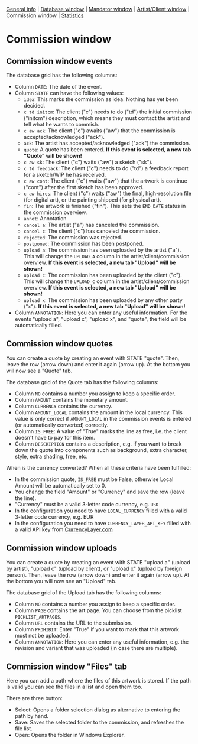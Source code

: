 
[General info](README.md) | [Database window](HELP_DatabaseWindow.md) | [Mandator window](HELP_MandatorWindow.md) | [Artist/Client window](HELP_ArtistClientWindow.md) | Commission window | [Statistics](HELP_Statistics.md)

# Commission window

## Commission window events

The database grid has the following columns:
- Column `DATE`: The date of the event.
- Column `STATE` can have the following values:
	- `idea`: This marks the commission as idea. Nothing has yet been decided.
	- `c td initcm`: The client ("c") needs to do ("td") the initial commission ("initcm") description, which means they must contact the artist and tell what he wants to commish.
	- `c aw ack`: The client ("c") awaits ("aw") that the commission is accepted/acknowledged ("ack").
	- `ack`: The artist has accepted/acknowledged ("ack") the commission.
	- `quote`: A quote has been entered. **If this event is selected, a new tab "Quote" will be shown!**
	- `c aw sk`: The client ("c") waits ("aw") a sketch ("sk").
	- `c td feedback`: The client ("c") needs to do ("td") a feedback report for a sketch/WIP he has received.
	- `c aw cont`: The client ("c") waits ("aw") that the artwork is continue ("cont") after the first sketch has been approved.
	- `c aw hires`: The client ("c") waits ("aw") the final, high-resolution file (for digital art), or the painting shipped (for physical art).
	- `fin`: The artwork is finished ("fin"). This sets the `END_DATE` status in the commission overview.
	- `annot`: Annotation
	- `cancel a`: The artist ("a") has canceled the commission.
	- `cancel c`: The client ("c") has canceled the commission.
	- `rejected`: The commission was rejected.
	- `postponed`: The commission has been postponed.
	- `upload a`: The commission has been uploaded by the artist ("a"). This will change the `UPLOAD_A` column in the artist/client/commission overview. **If this event is selected, a new tab "Upload" will be shown!**
	- `upload c`: The commission has been uploaded by the client ("c"). This will change the `UPLOAD_C` column in the artist/client/commission overview. **If this event is selected, a new tab "Upload" will be shown!**
	- `upload x`: The commission has been uploaded by any other party ("x"). **If this event is selected, a new tab "Upload" will be shown!**
- Column `ANNOTATION`: Here you can enter any useful information. For the events "upload a", "upload c", "upload x", and "quote", the field will be automatically filled.

## Commission window quotes

You can create a quote by creating an event with STATE "quote". Then, leave the row (arrow down) and enter it again (arrow up). At the bottom you will now see a "Quote" tab.

The database grid of the Quote tab has the following columns:
- Column `NO` contains a number you assign to keep a specific order.
- Column `AMOUNT` contains the monetary amount.
- Column `CURRENCY` contains the currency.
- Column `AMOUNT_LOCAL` contains the amount in the local currency. This value is only correct if `AMOUNT_LOCAL` in the commission events is entered (or automatically converted) correctly.
- Column `IS_FREE`: A value of "True" marks the line as free, i.e. the client doesn't have to pay for this item.
- Column `DESCRIPTION` contains a description, e.g. if you want to break down the quote into components such as background, extra character, style, extra shading, free, etc.

When is the currency converted? When all these criteria have been fulfilled:
- In the commission quote, `IS_FREE` must be False, otherwise Local Amount will be automatically set to 0.
- You change the field "Amount" or "Currency" and save the row (leave the line).
- "Currency" must be a valid 3-letter code currency, e.g. `USD`
- In the configuration you need to have `LOCAL_CURRENCY` filled with a valid 3-letter code currency, e.g. EUR
- In the configuration you need to have `CURRENCY_LAYER_API_KEY` filled with a valid API key from [CurrencyLayer.com](https://CurrencyLayer.com/)

## Commission window uploads

You can create a quote by creating an event with STATE "upload a" (upload by artist), "upload c" (upload by client), or "upload x" (upload by foreign person). Then, leave the row (arrow down) and enter it again (arrow up). At the bottom you will now see an "Upload" tab.

The database grid of the Upload tab has the following columns:
- Column `NO` contains a number you assign to keep a specific order.
- Column `PAGE` contains the art page. You can choose from the picklist `PICKLIST_ARTPAGES`.
- Column `URL` contains the URL to the submission.
- Column `PROHIBIT`: Enter "True" if you want to mark that this artwork must not be uploaded.
- Column `ANNOTATION`: Here you can enter any useful information, e.g. the revision and variant that was uploaded (in case there are multiple).

## Commission window "Files" tab

Here you can add a path where the files of this artwork is stored. If the path is valid you can see the files in a list and open them too.

There are three button:
- Select: Opens a folder selection dialog as alternative to entering the path by hand.
- Save: Saves the selected folder to the commission, and refreshes the file list.
- Open: Opens the folder in Windows Explorer.
